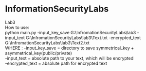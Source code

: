# InformationSecurityLabs                                                                                                                                                                                                
Lab3                                                                                                                                                                                                                                                                                                                                
How to use:                                                                                                                                                                                                
python main.py -input_key_save G:\InfromationSecurityLabs\lab3 -input_text G:\InfromationSecurityLabs\lab3\Text.txt -encrypted_text G:\InfromationSecurityLabs\lab3\Text2.txt                                                                                                                                 
WHERE :                                                                                                                                                                                                                                                                                                                                                                          -input_key_save = directory to save symmetrical_key + asymmetrical_key(public/private)                                                                                                                                                                                                         
        -input_text = absolute path to your text, which will be encrypted                                                                                                                                                                                                                                                                                                
        -encrypted_text = absolute path for encrypted text
